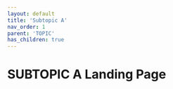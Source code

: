 ```yaml
---
layout: default
title: 'Subtopic A'
nav_order: 1
parent: 'TOPIC'
has_children: true
---
```


# SUBTOPIC A Landing Page